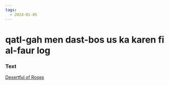 ```yaml
---
tags:
  - 2024-01-05
---
```

# qatl-gah men dast-bos us ka karen fi al-faur log

### Text
[Desertful of Roses](https://franpritchett.com/00garden/11c/1161/index_1161.html)

